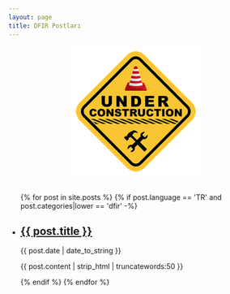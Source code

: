 ```yaml
---
layout: page
title: DFIR Postları
---
```


<img title="Under Construction" src="/assets/under-construction.png" style="display:block; margin-right:auto; margin-left:auto; padding-bottom:20px;">

<ul >
    {% for post in site.posts %}
      {% if post.language == 'TR' and post.categories|lower == 'dfir' -%}
        <li>
            <h2><a href="{{ post.url | prepend: site.baseurl | replace: '//', '/' }}">{{ post.title }}</a></h2>
            <time datetime="{{ post.date | date_to_xmlschema }}">{{ post.date | date_to_string }}</time>
            <p>{{ post.content | strip_html | truncatewords:50 }}</p>
        </li>
      {% endif %}
    {% endfor %}
</ul>